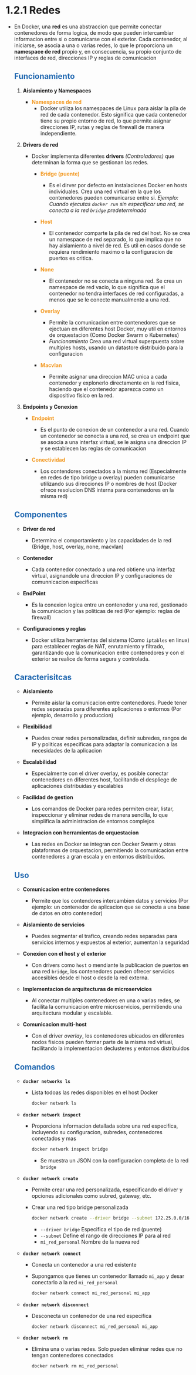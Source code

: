 # 1.2.1 Redes

* En Docker, una **red** es una abstraccion que permite conectar contenedores de forma logica, de modo que pueden intercambiar informacion entre si o comunicarse con el exterior. Cada contenedor, al iniciarse, se asocia a una o varias redes, lo que le proporciona un **namespace de red** propio y, en consecuencia, su propio conjunto de interfaces de red, direcciones IP y reglas de comunicacion

    ## <span style="color:#2168b0">Funcionamiento</span>
    
    1. **Aislamiento y Namespaces**
        
        * **<span style="color:#f39921">Namespaces de red</span>**
            * Docker utiliza los namespaces de Linux para aislar la pila de red de cada contenedor. Esto significa que cada contenedor tiene su propio entorno de red, lo que permite asignar direcciones IP, rutas y reglas de firewall de manera independiente.
            
    2. **Drivers de red**
        * Docker implementa diferentes **drivers** *(Controladores)* que determinan la forma que se gestionan las redes. 
        
            * **<span style="color:#f39921">Bridge (puente)</span>**
            
                * Es el dirver por defecto en instalaciones Docker en hosts individuales. Crea una red virtual en la que los contenedores pueden comunicarse entre si. *Ejemplo: Cuando ejecutas `docker run` sin especificar una red, se conecta a la red `bridge` predeterminada*
            
            * **<span style="color:#f39921">Host</span>**
        
                * El contenedor comparte la pila de red del host. No se crea un namespace de red separado, lo que implica que no hay aislamiento a nivel de red. Es util en casos donde se requiera rendimiento maximo o la configuracion de puertos es critica.
        
            * **<span style="color:#f39921">None</span>**
        
                * El contenedor no se conecta a ninguna red. Se crea un namespace de red vacio, lo que significa que el contenedor no tendra interfaces de red configuradas, a menos que se le conecte manualmente a una red.
        
            * **<span style="color:#f39921">Overlay</span>**
        
                * Permite la comunicacion entre contenedores que se ejectuan en diferentes host Docker, muy util en entornos de orquestacion (Como Docker Swarm o Kubernetes)
                * *Funcionamiento* Crea una red virtual superpuesta sobre multiples hosts, usando un datastore distribuido para la configuracion
        
            * **<span style="color:#f39921">Macvlan</span>**
        
                * Permite asignar una direccion MAC unica a cada contenedor y explonerlo directamente en la red fisica, haciendo que el contenedor aparezca como un dispositivo fisico en la red.
        
    3. **Endpoints y Conexion**
    
        * **<span style="color:#f39921">Endpoint</span>**
        
            * Es el punto de conexion de un contenedor a una red. Cuando un contenedor se conecta a una red, se crea un endpoint que se asocia a una interfaz virtual, se le asigna una direccion IP y se establecen las reglas de comunicacion
        
        * **<span style="color:#f39921">Conectividad</span>**
        
            * Los contendores conectados a la misma red (Especialmente en redes de tipo bridge u overlay) pueden comunicarse utilizando sus direcciones IP o nombres de host (Docker ofrece resolucion DNS interna para contenedores en la misma red)
        
        
    ## <span style="color:#2168b0">Componentes</span>
    
    * **Driver de red**
        * Determina el comportamiento y las capacidades de la red (Bridge, host, overlay, none, macvlan)
        
    * **Contenedor**
        * Cada contenedor conectado a una red obtiene una interfaz virtual, asignandole una direccion IP y configuraciones de comunnicacion especificas
        
    * **EndPoint**
        * Es la conexion logica entre un contenedor y una red, gestionado la comunicacion y las politicas de red (Por ejemplo: reglas de firewall)
        
    * **Configuraciones y reglas**
        * Docker utiliza herramientas del sistema (Como `iptables` en linux) para establecer reglas de NAT, enrutamiento y filtrado, garantizando que la comunicacion entre contenedores y con el exterior se realice de forma segura y controlada.
        
    ## <span style="color:#2168b0">Caracterisitcas</span> 
    
    * **Aislamiento**
        * Permite aislar la comunicacion entre contenedores. Puede tener redes separadas para diferentes aplicaciones o entornos (Por ejemplo, desarrollo y produccion)
        
    * **Flexibilidad**
        * Puedes crear redes personalizadas, definir subredes, rangos de IP y politicas especificas para adaptar la comunicacion a las necesidades de la aplicacion
        
    * **Escalabilidad**
        * Especialmente con el driver overlay, es posible conectar contenedores en diferentes host, facilitando el despliege de aplicaciones distribuidas y escalables
        
    * **Facilidad de gestion**
        * Los comandos de Docker para redes permiten crear, listar, inspeccionar y eliminar redes de manera sencilla, lo que simplifica la administracion de entornos complejos
        
    * **Integracion con herramientas de orquestacion**
        * Las redes en Docker se integran con Docker Swarm y otras plataformas de orquestacion, permitiendo la comunicacion entre contenedores a gran escala y en entornos distribuidos.
        

    ## <span style="color:#2168b0">Uso</span>
    
    * **Comunicacion entre contenedores**
        * Permite que los contendores intercambien datos y servicios (Por ejemplo:  un contenedor de aplicacion que se conecta a una base de datos en otro contenedor)
        
    * **Aislamiento de servicios**
        * Puedes segmentar el trafico, creando redes separadas para servicios internos y expuestos al exterior, aumentan la seguridad
        
    * **Conexion con el host y el exterior**
        * Con drivers como `host` o mendiante la publicacion de puertos en una red `bridge`, los contenedores pueden ofrecer servicios accesibles desde el host o desde la red externa.
        
    * **Implementacion de arquitecturas de microservicios**
        * Al conectar multiples contenedores en una o varias redes, se facilita la comunicacion entre microservicios, permitiendo una arquitectura modular y escalable.
        
    * **Comunicacion multi-host**
        * Con el driver *overlay*, los contenedores ubicados en diferentes nodos fisicos pueden formar parte de la misma red virtual, facilitando la implementacion declusteres y entornos distribuidos
        

    ## <span style="color:#2168b0">Comandos</span>
    
    * **`docker networks ls`**
        * Lista todoas las redes disponibles en el host Docker
        
            ```bash
            docker network ls    
            ```

    * **`docker network inspect`**
        * Proporciona informacion detallada sobre una red especifica, incluyendo su configuracion, subredes, contenedores conectados y mas
        
            ```bash
            docker network inspect bridge
            ```
            * Se muestra un JSON con la configuracion completa de la red `bridge`

    * **`docker network create`**
        * Permite crear una red personalizada, especificando el driver y opciones adicionales como subred, gateway, etc.
        * Crear una red tipo bridge personalizada
        
            ```bash
            docker network create --driver bridge --subnet 172.25.0.0/16 mi_red_personal
            ```
            * `--driver bridge` Especifica el tipo de red (puente)
            * `--subnet` Define el rango de direcciones IP para al red
            * `mi_red_personal` Nombre de la nueva red
            
    * **`docker network connect`**
        * Conecta un contenedor a una red existente
        * Supongamos que tienes un contenedor llamado `mi_app` y desar conectarlo a la red `mi_red_personal` 
        
            ```bash
            docker network connect mi_red_personal mi_app
            ```
    * **`docker network disconnect`**
        * Desconecta un contenedor de una red especifica
        
            ```bash
            docker network disconnect mi_red_personal mi_app   
            ```

    * **`docker network rm`**
        * Elimina una o varias redes. Solo pueden eliminar redes que no tengan contenedores conectados
        
            ```bash
            docker network rm mi_red_personal 
            ```



  

    
        
        


        
 
